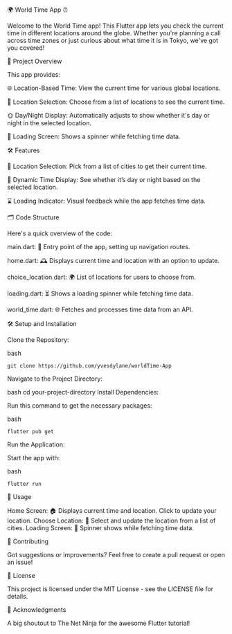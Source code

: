 🌍 World Time App ⏰

Welcome to the World Time app! This Flutter app lets you check the current time in different locations around the globe. Whether you're planning a call across time zones or just curious about what time it is in Tokyo, we've got you covered!

🚀 Project Overview

This app provides:

🌐 Location-Based Time: View the current time for various global locations.

📍 Location Selection: Choose from a list of locations to see the current time.

🌞 Day/Night Display: Automatically adjusts to show whether it's day or night in the selected location.

🔄 Loading Screen: Shows a spinner while fetching time data.

🛠 Features

📅 Location Selection: Pick from a list of cities to get their current time.

🌆 Dynamic Time Display: See whether it’s day or night based on the selected location.

⌛ Loading Indicator: Visual feedback while the app fetches time data.

🗂 Code Structure

Here's a quick overview of the code:

main.dart: 🌟 Entry point of the app, setting up navigation routes.

home.dart: 🕰 Displays current time and location with an option to update.

choice_location.dart: 🌍 List of locations for users to choose from.

loading.dart: ⏳ Shows a loading spinner while fetching time data.

world_time.dart: 🌐 Fetches and processes time data from an API.

🛠 Setup and Installation

Clone the Repository:

bash
```console
git clone https://github.com/yvesdylane/worldTime-App
```
Navigate to the Project Directory:

bash
cd your-project-directory
Install Dependencies:

Run this command to get the necessary packages:

bash
```console
flutter pub get
```
Run the Application:

Start the app with:

bash
```console
flutter run
```
📖 Usage

Home Screen: 🏠 Displays current time and location. Click to update your location.
Choose Location: 📍 Select and update the location from a list of cities.
Loading Screen: 🔄 Spinner shows while fetching time data.

🤝 Contributing

Got suggestions or improvements? Feel free to create a pull request or open an issue!

📝 License

This project is licensed under the MIT License - see the LICENSE file for details.

🎉 Acknowledgments

A big shoutout to The Net Ninja for the awesome Flutter tutorial!